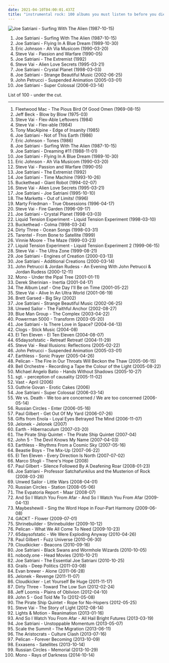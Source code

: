 ```yaml
---
date: 2021-04-10T04:00:01.437Z
title: "instrumental rock: 100 albums you must listen to before you die"
---
```

![Joe Satriani - Surfing With The Alien (1987-10-15)](http://coverartarchive.org/release/b06fe72c-868c-4d21-91ff-593a4b0e2022/15141670144-500.jpg "Joe Satriani - Surfing With The Alien (1987-10-15)")
<ol class="albums">
<li data-cover="http://coverartarchive.org/release/b06fe72c-868c-4d21-91ff-593a4b0e2022/15141670144-500.jpg" data-tags="instrumental rock, guitar virtuoso" role="button">Joe Satriani - Surfing With The Alien (1987-10-15)</li>
<li data-cover="http://coverartarchive.org/release/cbda74c7-2b47-399a-b1cd-11384ac7529f/1726938938-500.jpg" data-tags="instrumental rock, guitar virtuoso" role="button">Joe Satriani - Flying In A Blue Dream (1989-10-30)</li>
<li data-cover="https://img.discogs.com/1mENplx7WrPEdtH1yjQLVO47f1o=/fit-in/600x609/filters:strip_icc():format(jpeg):mode_rgb():quality(90)/discogs-images/R-5741976-1457531625-8181.mpo.jpg" data-tags="rock, instrumental rock, guitar virtuoso" role="button">Eric Johnson - Ah Via Musicom (1990-03-20)</li>
<li data-cover="http://coverartarchive.org/release/7a83e47e-78be-4992-bcff-c3cb6c2683db/4608197588-500.jpg" data-tags="instrumental rock, guitar virtuoso" role="button">Steve Vai - Passion and Warfare (1990-05)</li>
<li data-cover="https://img.discogs.com/zcbdxYi8QP7ObDrIpoZiAqtfJJw=/fit-in/600x906/filters:strip_icc():format(jpeg):mode_rgb():quality(90)/discogs-images/R-3178290-1543779095-8106.jpeg.jpg" data-tags="instrumental rock, guitar virtuoso, instrumental" role="button">Joe Satriani - The Extremist (1992)</li>
<li data-cover="http://coverartarchive.org/release/6fc1a4df-ceb8-4d79-84c1-0f3d6f207750/23035733527-500.jpg" data-tags="guitar virtuoso, instrumental rock, guitar" role="button">Steve Vai - Alien Love Secrets (1995-03-21)</li>
<li data-cover="http://coverartarchive.org/release/9c61fc3f-f5b2-4789-a208-a62965f4eecd/6968354340-500.jpg" data-tags="instrumental rock, guitar virtuoso" role="button">Joe Satriani - Crystal Planet (1998-03-03)</li>
<li data-cover="https://img.discogs.com/5h_ZrW3sDyRcs5RDs9QWzsN9gvc=/fit-in/600x603/filters:strip_icc():format(jpeg):mode_rgb():quality(90)/discogs-images/R-7872856-1450630821-7855.jpeg.jpg" data-tags="guitar virtuoso, instrumental rock" role="button">Joe Satriani - Strange Beautiful Music (2002-06-25)</li>
<li data-cover="http://coverartarchive.org/release/39d56964-24ff-49e8-9cdd-939568ca2901/1617756617-500.jpg" data-tags="guitar virtuoso, instrumental, progressive metal" role="button">John Petrucci - Suspended Animation (2005-03-01)</li>
<li data-cover="http://coverartarchive.org/release/b0eab380-050a-3b30-8262-3305b4bb0359/6968445434-500.jpg" data-tags="instrumental rock, guitar virtuoso" role="button">Joe Satriani - Super Colossal (2006-03-14)</li>
</ol>
List of 100 - under the cut.
<!-- more -->

_________________

<ol class="albums">
<li data-cover="https://img.discogs.com/94WmIhDZkpmBhdsoi0M-uIqGKzA=/fit-in/600x598/filters:strip_icc():format(jpeg):mode_rgb():quality(90)/discogs-images/R-1788144-1262858017.jpeg.jpg" data-tags="blues, classic rock, british blues, british rock" role="button">
Fleetwood Mac - The Pious Bird Of Good Omen (1969-08-15)
</li>
<li data-cover="https://img.discogs.com/F_PpNjjNEZPo3pSL97LApvoxhJU=/fit-in/600x590/filters:strip_icc():format(jpeg):mode_rgb():quality(90)/discogs-images/R-7016529-1572163829-8011.jpeg.jpg" data-tags="fusion" role="button">
Jeff Beck - Blow by Blow (1975-03)
</li>
<li data-cover="https://img.discogs.com/GKpyD5JfWOAgRHZfj5CGBu7q5x8=/fit-in/600x600/filters:strip_icc():format(jpeg):mode_rgb():quality(90)/discogs-images/R-1397390-1478206633-9901.png.jpg" data-tags="instrumental rock, guitar virtuoso" role="button">
Steve Vai - Flex-Able Leftovers (1984)
</li>
<li data-cover="http://coverartarchive.org/release/dff1f058-7249-429a-8b44-25c215d8329f/1290813982-500.jpg" data-tags="instrumental rock, guitar virtuoso" role="button">
Steve Vai - Flex-able (1984)
</li>
<li data-cover="https://img.discogs.com/XPC2gEeDRx4I20-X97zi7hz20kg=/fit-in/600x566/filters:strip_icc():format(jpeg):mode_rgb():quality(90)/discogs-images/R-1392516-1475422752-4147.jpeg.jpg" data-tags="guitar virtuoso, instrumental rock" role="button">
Tony MacAlpine - Edge of Insanity (1985)
</li>
<li data-cover="http://coverartarchive.org/release/98fa3a29-38bb-3ff2-a34d-bfa27f0381dc/19700179286-500.jpg" data-tags="instrumental rock, guitar virtuoso" role="button">
Joe Satriani - Not of This Earth (1986)
</li>
<li data-cover="http://coverartarchive.org/release/9efa1049-bb4a-33eb-8b9c-790ba4ecff21/14661487657-500.jpg" data-tags="rock, instrumental rock" role="button">
Eric Johnson - Tones (1986)
</li>
<li data-cover="http://coverartarchive.org/release/b06fe72c-868c-4d21-91ff-593a4b0e2022/15141670144-500.jpg" data-tags="instrumental rock, guitar virtuoso" role="button">
Joe Satriani - Surfing With The Alien (1987-10-15)
</li>
<li data-cover="http://coverartarchive.org/release/9ff16440-eba1-4937-9805-09c82fca6da6/15544473165-500.jpg" data-tags="instrumental rock" role="button">
Joe Satriani - Dreaming #11 (1988-11-01)
</li>
<li data-cover="http://coverartarchive.org/release/cbda74c7-2b47-399a-b1cd-11384ac7529f/1726938938-500.jpg" data-tags="instrumental rock, guitar virtuoso" role="button">
Joe Satriani - Flying In A Blue Dream (1989-10-30)
</li>
<li data-cover="https://img.discogs.com/1mENplx7WrPEdtH1yjQLVO47f1o=/fit-in/600x609/filters:strip_icc():format(jpeg):mode_rgb():quality(90)/discogs-images/R-5741976-1457531625-8181.mpo.jpg" data-tags="rock, instrumental rock, guitar virtuoso" role="button">
Eric Johnson - Ah Via Musicom (1990-03-20)
</li>
<li data-cover="http://coverartarchive.org/release/7a83e47e-78be-4992-bcff-c3cb6c2683db/4608197588-500.jpg" data-tags="instrumental rock, guitar virtuoso" role="button">
Steve Vai - Passion and Warfare (1990-05)
</li>
<li data-cover="https://img.discogs.com/zcbdxYi8QP7ObDrIpoZiAqtfJJw=/fit-in/600x906/filters:strip_icc():format(jpeg):mode_rgb():quality(90)/discogs-images/R-3178290-1543779095-8106.jpeg.jpg" data-tags="instrumental rock, guitar virtuoso, instrumental" role="button">
Joe Satriani - The Extremist (1992)
</li>
<li data-cover="http://coverartarchive.org/release/5551ab4f-c09f-4456-8d8c-821f63f71d7c/4524676990-500.jpg" data-tags="guitar virtuoso" role="button">
Joe Satriani - Time Machine (1993-10-26)
</li>
<li data-cover="https://img.discogs.com/3cuFvb2vMH5CYMYhmfNBK4LzIis=/fit-in/600x388/filters:strip_icc():format(jpeg):mode_rgb():quality(90)/discogs-images/R-14845086-1582681574-7563.jpeg.jpg" data-tags="experimental, avant-garde, rock, instrumental" role="button">
Buckethead - Giant Robot (1994-02-07)
</li>
<li data-cover="http://coverartarchive.org/release/6fc1a4df-ceb8-4d79-84c1-0f3d6f207750/23035733527-500.jpg" data-tags="guitar virtuoso, instrumental rock, guitar" role="button">
Steve Vai - Alien Love Secrets (1995-03-21)
</li>
<li data-cover="https://img.discogs.com/TcvE-fZfDwmMTLJsYBKki7XoYnc=/fit-in/600x600/filters:strip_icc():format(jpeg):mode_rgb():quality(90)/discogs-images/R-9951469-1489114858-5063.jpeg.jpg" data-tags="instrumental rock, guitar virtuoso" role="button">
Joe Satriani - Joe Satriani (1995-10-10)
</li>
<li data-cover="http://coverartarchive.org/release/b4875569-4a90-4e84-92a4-fe588c2e7af4/10047599054-500.jpg" data-tags="instrumental rock, surf rock, jazz-pop" role="button">
The Marketts - Out of Limits! (1996)
</li>
<li data-cover="https://img.discogs.com/tC3bbcwG2xz1bOJ1UgiVQmLW2Z8=/fit-in/600x450/filters:strip_icc():format(jpeg):mode_rgb():quality(90)/discogs-images/R-9257292-1477491778-5649.jpeg.jpg" data-tags="guitar virtuoso, instrumental" role="button">
Marty Friedman - True Obsessions (1996-04-17)
</li>
<li data-cover="https://img.discogs.com/oOx0rjsmKvMy2n-zxGt6EV-Dfqc=/fit-in/600x598/filters:strip_icc():format(jpeg):mode_rgb():quality(90)/discogs-images/R-3357095-1383601658-5363.jpeg.jpg" data-tags="instrumental rock, guitar virtuoso" role="button">
Steve Vai - Fire Garden (1996-09-17)
</li>
<li data-cover="http://coverartarchive.org/release/9c61fc3f-f5b2-4789-a208-a62965f4eecd/6968354340-500.jpg" data-tags="instrumental rock, guitar virtuoso" role="button">
Joe Satriani - Crystal Planet (1998-03-03)
</li>
<li data-cover="http://coverartarchive.org/release/a15ca0b1-e016-47f5-ac84-965e11ff904a/11888059111-500.jpg" data-tags="progressive metal" role="button">
Liquid Tension Experiment - Liquid Tension Experiment (1998-03-10)
</li>
<li data-cover="http://coverartarchive.org/release/6173c409-e099-46e8-b823-677bb08b255a/14928692380-500.jpg" data-tags="instrumental, ambient, guitar virtuoso" role="button">
Buckethead - Colma (1998-03-24)
</li>
<li data-cover="https://via.placeholder.com/450" data-tags="post-rock, instrumental" role="button">
Dirty Three - Ocean Songs (1998-03-31)
</li>
<li data-cover="https://via.placeholder.com/450" data-tags="post-rock" role="button">
Tarentel - From Bone to Satellite (1999)
</li>
<li data-cover="http://coverartarchive.org/release/28a47be3-add0-4781-bcfe-46e0cb500c8f/17512877506-500.jpg" data-tags="instrumental rock" role="button">
Vinnie Moore - The Maze (1999-03-23)
</li>
<li data-cover="http://coverartarchive.org/release/6c20d297-121e-47d0-aa3a-8f27c7a06553/1987152110-500.jpg" data-tags="progressive metal" role="button">
Liquid Tension Experiment - Liquid Tension Experiment 2 (1999-06-15)
</li>
<li data-cover="https://img.discogs.com/7cE9XJrzhryWvXUd_arWVokB16w=/fit-in/600x597/filters:strip_icc():format(jpeg):mode_rgb():quality(90)/discogs-images/R-13447692-1554393966-7983.jpeg.jpg" data-tags="guitar virtuoso, instrumental rock" role="button">
Steve Vai - The Ultra Zone (1999-08-21)
</li>
<li data-cover="http://coverartarchive.org/release/b4803f49-06f2-383f-b790-10d1fff6b85e/15544478160-500.jpg" data-tags="instrumental rock" role="button">
Joe Satriani - Engines of Creation (2000-03-13)
</li>
<li data-cover="http://coverartarchive.org/release/303cab7e-75ba-4023-b414-66784cf7b428/1282521835-500.jpg" data-tags="instrumental rock" role="button">
Joe Satriani - Additional Creations (2000-03-14)
</li>
<li data-cover="https://img.discogs.com/TkppRoHm77iJ9cTYtaK1xlOehaE=/fit-in/600x591/filters:strip_icc():format(jpeg):mode_rgb():quality(90)/discogs-images/R-479064-1599514301-9114.jpeg.jpg" data-tags="instrumental, progressive rock" role="button">
John Petrucci & Jordan Rudess - An Evening With John Petrucci & Jordan Rudess (2000-12-11)
</li>
<li data-cover="http://coverartarchive.org/release/6019dd2a-43ce-4f3c-9206-0f6e6e867dbc/9526726936-500.jpg" data-tags="post-rock" role="button">
Mono - Under the Pipal Tree (2001-01-11)
</li>
<li data-cover="http://coverartarchive.org/release/9766b8ad-4d43-3b1b-8508-a2c1c7b05ed6/23085585100-500.jpg" data-tags="progressive metal, progressive rock, instrumental, instrumental rock" role="button">
Derek Sherinian - Inertia (2001-04-17)
</li>
<li data-cover="http://coverartarchive.org/release/ac46568e-7818-4351-8d8a-a59ce427e636/21974963842-500.jpg" data-tags="post-rock" role="button">
The Album Leaf - One Day I'll Be on Time (2001-05-22)
</li>
<li data-cover="https://img.discogs.com/JaZ1LxZoip0FmnGfmhKMWmWafVs=/fit-in/600x603/filters:strip_icc():format(jpeg):mode_rgb():quality(90)/discogs-images/R-2847858-1493100669-6696.jpeg.jpg" data-tags="instrumental rock" role="button">
Steve Vai - Alive In An Ultra World (2001-06-19)
</li>
<li data-cover="https://img.discogs.com/c09scPcoGkvj8lETpYLxNC4L2HQ=/fit-in/600x602/filters:strip_icc():format(jpeg):mode_rgb():quality(90)/discogs-images/R-5186310-1534160857-7179.jpeg.jpg" data-tags="instrumental rock" role="button">
Brett Garsed - Big Sky (2002)
</li>
<li data-cover="https://img.discogs.com/5h_ZrW3sDyRcs5RDs9QWzsN9gvc=/fit-in/600x603/filters:strip_icc():format(jpeg):mode_rgb():quality(90)/discogs-images/R-7872856-1450630821-7855.jpeg.jpg" data-tags="guitar virtuoso, instrumental rock" role="button">
Joe Satriani - Strange Beautiful Music (2002-06-25)
</li>
<li data-cover="http://coverartarchive.org/release/ed19b0f1-f2d9-4255-bd80-a7c8ae43739a/17750500515-500.jpg" data-tags="post rock" role="button">
Unwed Sailor - The Faithful Anchor (2002-08-27)
</li>
<li data-cover="http://coverartarchive.org/release/19553e96-ebae-4b3e-a5f9-57f2148c4e11/11439502941-500.jpg" data-tags="instrumental, experimental, electronic" role="button">
Blue Man Group - The Complex (2003-04-22)
</li>
<li data-cover="http://coverartarchive.org/release/9eec5776-2554-4e95-952d-dd4b582e0cfa/6635258245-500.jpg" data-tags="hard rock, metal, nu metal" role="button">
Powerman 5000 - Transform (2003-05-20)
</li>
<li data-cover="http://coverartarchive.org/release/73f34799-1a4c-4ecb-89dc-2a05a0f1103b/4526835963-500.jpg" data-tags="guitar virtuoso, instrumental rock" role="button">
Joe Satriani - Is There Love in Space? (2004-04-13)
</li>
<li data-cover="http://coverartarchive.org/release/2240d532-460c-4185-a167-271d4266c3c2/19383889704-500.jpg" data-tags="instrumental, chamber music, instrumental rock, hypnotic, avant-rock, spring 2008, turquoise and coral, crazy percussive experimental awesomeness" role="button">
Clogs - Stick Music (2004-08)
</li>
<li data-cover="http://coverartarchive.org/release/db3eebbe-4d38-4cf9-8e70-2ee2643bcac1/23731746910-500.jpg" data-tags="post-rock" role="button">
El Ten Eleven - El Ten Eleven (2004-08-07)
</li>
<li data-cover="http://coverartarchive.org/release/d262bda0-17ea-4d67-ba03-4f87565a958e/9391276237-500.jpg" data-tags="post rock, post-rock" role="button">
65daysofstatic - Retreat! Retreat! (2004-11-29)
</li>
<li data-cover="http://coverartarchive.org/release/290c34b5-f56e-4fa9-8676-04a3e920eda5/15271585695-500.jpg" data-tags="guitar virtuoso, instrumental rock" role="button">
Steve Vai - Real Illusions: Reflections (2005-02-22)
</li>
<li data-cover="http://coverartarchive.org/release/39d56964-24ff-49e8-9cdd-939568ca2901/1617756617-500.jpg" data-tags="guitar virtuoso, instrumental, progressive metal" role="button">
John Petrucci - Suspended Animation (2005-03-01)
</li>
<li data-cover="http://coverartarchive.org/release/ab4639dd-6ad2-446c-8582-f643c5c2e7db/13036032474-500.jpg" data-tags="stoner rock, psychedelic" role="button">
Earthless - Sonic Prayer (2005-04-26)
</li>
<li data-cover="http://coverartarchive.org/release/65c232e4-cd6d-4354-a623-eab1b463d9b0/22635528848-500.jpg" data-tags="post-rock, instrumental" role="button">
Pelican - The Fire in Our Throats Will Beckon the Thaw (2005-06-15)
</li>
<li data-cover="http://coverartarchive.org/release/101c783b-6ecb-450c-9c52-730e8450bd15/26393610881-500.jpg" data-tags="instrumental" role="button">
Bell Orchestre - Recording a Tape the Colour of the Light (2005-08-22)
</li>
<li data-cover="https://img.discogs.com/kDAwhUH8ilkDmbBYzVGCB-JoxzA=/fit-in/600x600/filters:strip_icc():format(jpeg):mode_rgb():quality(90)/discogs-images/R-4119755-1460963141-2662.jpeg.jpg" data-tags="guitar virtuoso" role="button">
Michael Angelo Batio - Hands Without Shadows (2005-10-27)
</li>
<li data-cover="http://coverartarchive.org/release/2af98e1a-34e3-4e52-b0ac-621c77d9fcdf/14120318267-500.jpg" data-tags="post-rock, instrumental rock, post rock, soundweave" role="button">
sgt. - perception of causality (2005-11-02)
</li>
<li data-cover="https://img.discogs.com/WQn2cpL4zNEFDiqpIl3THsqpo7M=/fit-in/600x587/filters:strip_icc():format(jpeg):mode_rgb():quality(90)/discogs-images/R-111685-1497248873-3493.jpeg.jpg" data-tags="alternative, melancholic" role="button">
Vast - April (2006)
</li>
<li data-cover="http://coverartarchive.org/release/3bdc7a73-f706-4e2d-a7be-3866984ed99b/2356490684-500.jpg" data-tags="instrumental, fusion, guitar virtuoso" role="button">
Guthrie Govan - Erotic Cakes (2006)
</li>
<li data-cover="http://coverartarchive.org/release/b0eab380-050a-3b30-8262-3305b4bb0359/6968445434-500.jpg" data-tags="instrumental rock, guitar virtuoso" role="button">
Joe Satriani - Super Colossal (2006-03-14)
</li>
<li data-cover="http://coverartarchive.org/release/6b8d38f8-9e96-4c89-9f44-a32bd9e5a66a/9952911581-500.jpg" data-tags="free albums" role="button">
We vs. Death - We too are concerned / We are too concerned (2006-05-14)
</li>
<li data-cover="https://img.discogs.com/6ifi1redUdOzAAkz0gVZTZbrRvY=/fit-in/300x300/filters:strip_icc():format(jpeg):mode_rgb():quality(90)/discogs-images/R-801151-1382705063-4726.jpeg.jpg" data-tags="post-rock, instrumental" role="button">
Russian Circles - Enter (2006-05-16)
</li>
<li data-cover="https://img.discogs.com/upBJ0Zez3WV2eJql12oiHoSTJRg=/fit-in/500x500/filters:strip_icc():format(jpeg):mode_rgb():quality(90)/discogs-images/R-3812018-1345375692-1072.jpeg.jpg" data-tags="guitar virtuoso, rock, instrumental, instrumental rock" role="button">
Paul Gilbert - Get Out Of My Yard (2006-07-26)
</li>
<li data-cover="http://coverartarchive.org/release/f551d2ca-207b-4e65-8ec2-fd86f9ab91e7/9460168429-500.jpg" data-tags="post-rock" role="button">
Gifts from Enola - Loyal Eyes Betrayed The Mind (2006-11-07)
</li>
<li data-cover="http://coverartarchive.org/release/9cda42f9-ac1b-484f-bd02-9ff52507e41a/5062044543-500.jpg" data-tags="instrumental, polish" role="button">
Jelonek - Jelonek (2007)
</li>
<li data-cover="http://coverartarchive.org/release/dc29f643-e2d3-4801-b0fe-db736a18fa4a/2386372698-500.jpg" data-tags="drone" role="button">
Earth - Hibernaculum (2007-03-20)
</li>
<li data-cover="http://coverartarchive.org/release/5d342bde-5101-4119-a006-d12bd47c8a5b/6163646949-500.jpg" data-tags="post-rock, instrumental rock, post rock, albums to worship" role="button">
The Pirate Ship Quintet - The Pirate Ship Quintet (2007-04)
</li>
<li data-cover="http://coverartarchive.org/release/9daf205c-0d01-499c-a30e-ceecda411779/15544823760-500.jpg" data-tags="country, experimental rock, instrumental rock, neo classical metal" role="button">
John 5 - The Devil Knows My Name (2007-04-03)
</li>
<li data-cover="http://coverartarchive.org/release/d017c662-5260-4165-96e2-20ec764c83e7/4605462658-500.jpg" data-tags="stoner rock, psychedelic rock" role="button">
Earthless - Rhythms From a Cosmic Sky (2007-05-16)
</li>
<li data-cover="http://coverartarchive.org/release/c96335b2-2429-4990-a1c8-ff5a4904aa73/2839113560-500.jpg" data-tags="instrumental, funk" role="button">
Beastie Boys - The Mix-Up (2007-06-22)
</li>
<li data-cover="http://coverartarchive.org/release/66ee743f-6a7c-4c0f-b13b-2d55c2b9830f/13094898806-500.jpg" data-tags="post-rock" role="button">
El Ten Eleven - Every Direction Is North (2007-07-02)
</li>
<li data-cover="http://coverartarchive.org/release/2a6e6996-c015-484b-a59f-cb56d2d714b0/21417955442-500.jpg" data-tags="rock, instrumental, instrumental rock, shred" role="button">
Marco Sfogli - There's Hope (2008)
</li>
<li data-cover="http://coverartarchive.org/release/e9d56c23-b154-48e8-8522-80299000f850/12802285304-500.jpg" data-tags="instrumental" role="button">
Paul Gilbert - Silence Followed By A Deafening Roar (2008-01-23)
</li>
<li data-cover="http://coverartarchive.org/release/55f96af9-1792-43c4-891b-1a93dc084c48/10929669563-500.jpg" data-tags="instrumental rock, rock" role="button">
Joe Satriani - Professor Satchafunkilus and the Musterion of Rock (2008-03-28)
</li>
<li data-cover="https://img.discogs.com/9SGYKpmS3w0v5jI-jSbmAWrSub8=/fit-in/500x500/filters:strip_icc():format(jpeg):mode_rgb():quality(90)/discogs-images/R-1300055-1213025144.jpeg.jpg" data-tags="instrumental rock" role="button">
Unwed Sailor - Little Wars (2008-04-01)
</li>
<li data-cover="https://img.discogs.com/WeMm4fW-DXjuCRJ7rbJgEVB51UI=/fit-in/600x529/filters:strip_icc():format(jpeg):mode_rgb():quality(90)/discogs-images/R-1358916-1532781976-1391.jpeg.jpg" data-tags="post-rock, instrumental" role="button">
Russian Circles - Station (2008-05-06)
</li>
<li data-cover="http://coverartarchive.org/release/5a5af92f-5593-4488-aaba-f9035faa77fa/10649760786-500.jpg" data-tags="post-rock, instrumental" role="button">
The Evpatoria Report - Maar (2008-07)
</li>
<li data-cover="http://coverartarchive.org/release/4e8de062-6ed8-4431-8fd3-25f9eff4b538/5429889739-500.jpg" data-tags="post-rock" role="button">
And So I Watch You From Afar - And So I Watch You From Afar (2009-04-13)
</li>
<li data-cover="http://coverartarchive.org/release/162892dc-49d4-4540-80f6-b7127a147ad4/3370180048-500.jpg" data-tags="post-rock" role="button">
Maybeshewill - Sing the Word Hope in Four-Part Harmony (2009-06-08)
</li>
<li data-cover="https://img.discogs.com/daYIPpb4LESMbsJPE6BV2Ws96s8=/fit-in/600x600/filters:strip_icc():format(jpeg):mode_rgb():quality(90)/discogs-images/R-11879823-1523995274-2391.jpeg.jpg" data-tags="rock, instrumental, instrumental rock, rock pop, j-rock, visual kei" role="button">
GACKT - Flower (2009-07-01)
</li>
<li data-cover="http://coverartarchive.org/release/8cf5ac6a-1186-4548-8e64-3c4bc4f0d4e8/11150538478-500.jpg" data-tags="doom metal, stoner metal" role="button">
Shrinebuilder - Shrinebuilder (2009-10-12)
</li>
<li data-cover="https://img.discogs.com/5rrKYhGwc8R6cRJj2-MUYuRD_fs=/fit-in/600x604/filters:strip_icc():format(jpeg):mode_rgb():quality(90)/discogs-images/R-2683430-1537127156-3823.jpeg.jpg" data-tags="post-rock" role="button">
Pelican - What We All Come To Need (2009-10-23)
</li>
<li data-cover="http://coverartarchive.org/release/248b104a-4865-41bc-9635-7f2edade8c9d/3248579787-500.jpg" data-tags="post-rock, electronic" role="button">
65daysofstatic - We Were Exploding Anyway (2010-04-26)
</li>
<li data-cover="http://coverartarchive.org/release/d99f05cf-4fea-4b0c-8a93-ebc424c30793/17545156656-500.jpg" data-tags="instrumental rock" role="button">
Paul Gilbert - Fuzz Universe (2010-06-30)
</li>
<li data-cover="http://coverartarchive.org/release/204a7a61-3655-434f-ad0f-75f677ff06f0/1676505927-500.jpg" data-tags="progressive metal" role="button">
Cloudkicker - Beacons (2010-09-16)
</li>
<li data-cover="http://coverartarchive.org/release/43d7cf91-66ba-44f0-880c-fe16d53ef61a/22452167402-500.jpg" data-tags="instrumental, instrumental rock, guitar virtuoso, guitarist" role="button">
Joe Satriani - Black Swans and Wormhole Wizards (2010-10-05)
</li>
<li data-cover="http://coverartarchive.org/release/49b99614-d3b6-4ee6-8a61-a70ac7ba7bc3/8907245719-500.jpg" data-tags="post-rock, progressive rock, instrumental rock, avantgarde rock" role="button">
nobody.one - Head Movies (2010-10-21)
</li>
<li data-cover="http://coverartarchive.org/release/0bd6aacd-2e91-4ca1-8f9d-0dc49dcb02de/3829439616-500.jpg" data-tags="rock, guitar, satriani" role="button">
Joe Satriani - The Essential Joe Satriani (2010-10-25)
</li>
<li data-cover="http://coverartarchive.org/release/16595b47-d4ee-4d2c-8273-a5063813b35c/28751699519-500.jpg" data-tags="post-rock" role="button">
Grails - Deep Politics (2011-03-08)
</li>
<li data-cover="http://coverartarchive.org/release/08ac6690-695e-4662-a30b-7d752c073e09/6456907325-500.jpg" data-tags="instrumental, ambient, experimental, djent, instrumental rock, melodic, bass, atmospheric, funky, progressive" role="button">
Evan brewer - Alone (2011-06-28)
</li>
<li data-cover="http://coverartarchive.org/release/59d80e41-47d4-480b-aa91-87266f356c47/6072550008-500.jpg" data-tags="instrumental" role="button">
Jelonek - Revenge (2011-11-07)
</li>
<li data-cover="http://coverartarchive.org/release/396d0c4d-4e2e-4f03-9b1a-cf62c25ebda9/1676515308-500.jpg" data-tags="post-rock" role="button">
Cloudkicker - Let Yourself Be Huge (2011-11-17)
</li>
<li data-cover="https://img.discogs.com/yTlkTrTKPpLxqjJJ-gDjsKi4kuo=/fit-in/600x532/filters:strip_icc():format(jpeg):mode_rgb():quality(90)/discogs-images/R-3445076-1330656160.jpeg.jpg" data-tags="indie, jazz, rock, instrumental, indie rock, post-rock, australian, instrumental rock, melbourne, 10s, 2010s, drag city, bella union, anchor and hope, sun and moon and stars and outer space, 2012 albums" role="button">
Dirty Three - Toward The Low Sun (2012-02-24)
</li>
<li data-cover="http://coverartarchive.org/release/d13e62be-3de6-4d05-b95c-b2d4cbeda3a5/6968673564-500.jpg" data-tags="progressive metal" role="button">
Jeff Loomis - Plains of Oblivion (2012-04-10)
</li>
<li data-cover="http://coverartarchive.org/release/405c0d89-d4ab-4dac-ba0a-3ecc402e6e50/10280804864-500.jpg" data-tags="instrumental rock, guitar virtuoso" role="button">
John 5 - God Told Me To (2012-05-08)
</li>
<li data-cover="http://coverartarchive.org/release/ed73a8fb-16ad-436c-a3a5-52e231d1c367/6163634942-500.jpg" data-tags="post-rock" role="button">
The Pirate Ship Quintet - Rope for No-Hopers (2012-05-25)
</li>
<li data-cover="http://coverartarchive.org/release/41a63820-a1d3-4b58-b300-39b610ba1e85/15758426017-500.jpg" data-tags="instrumental rock, rock, guitar virtuoso" role="button">
Steve Vai - The Story of Light (2012-08-14)
</li>
<li data-cover="http://coverartarchive.org/release/911daac4-6dd8-48ce-bc3f-aa997ffc0bc5/5670481029-500.jpg" data-tags="instrumental, post-rock" role="button">
Lights & Motion - Reanimation (2013-01-16)
</li>
<li data-cover="http://coverartarchive.org/release/5a23bf85-a672-44c2-9fc1-5e479f7217d6/3064153162-500.jpg" data-tags="math rock" role="button">
And So I Watch You From Afar - All Hail Bright Futures (2013-03-19)
</li>
<li data-cover="http://coverartarchive.org/release/2b98d215-a7fe-416b-8953-63bb8f0e72bd/4117752099-500.jpg" data-tags="instrumental rock" role="button">
Joe Satriani - Unstoppable Momentum (2013-05-07)
</li>
<li data-cover="https://via.placeholder.com/450" data-tags="progressive metal, instrumental" role="button">
Scale the Summit - The Migration (2013-06-11)
</li>
<li data-cover="http://coverartarchive.org/release/c7ae7bd2-0095-4d81-ade0-85e5a03918c6/4707907716-500.jpg" data-tags="progressive rock, fusion" role="button">
The Aristocrats - Culture Clash (2013-07-16)
</li>
<li data-cover="http://coverartarchive.org/release/74528c57-9768-419e-96c0-16b9be11bca4/24295139575-500.jpg" data-tags="post-metal" role="button">
Pelican - Forever Becoming (2013-10-09)
</li>
<li data-cover="http://coverartarchive.org/release/f8bd11a6-c190-40f0-86a5-a7623a0018ce/5414892324-500.jpg" data-tags="instrumental, post-rock, progressive rock, instrumental rock, space rock, space-rock, post rock, vessels, progressive-rock, post metal, mogwai, justin bieber, explosions in the sky, instrumental space rock, giaa, maybeshewill, kokomo, sleepmakeswaves, toundra, esiinmarssi" role="button">
Exxasens - Satellites (2013-10-14)
</li>
<li data-cover="http://coverartarchive.org/release/14e2923f-2344-4d4c-9d24-02d18245412d/5929733555-500.jpg" data-tags="post-metal, post-rock" role="button">
Russian Circles - Memorial (2013-10-29)
</li>
<li data-cover="http://coverartarchive.org/release/9402055f-3c29-437f-873a-1e0635c2028c/8775735119-500.jpg" data-tags="post-rock" role="button">
Mono - Rays of Darkness (2014-10-14)
</li>
</ol>